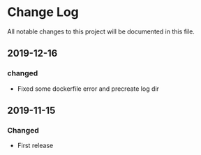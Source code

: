 # Change Log
All notable changes to this project will be documented in this file.


## 2019-12-16
### changed
- Fixed some dockerfile error and precreate log dir

## 2019-11-15
### Changed
- First release